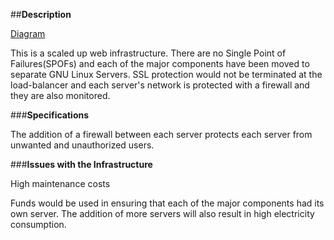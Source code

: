 ##**Description**

[Diagram]()

This is a scaled up web infrastructure. There are no Single Point of Failures(SPOFs) and each of the major components have been moved to separate GNU Linux Servers. SSL protection would not be terminated at the load-balancer and each server's network is protected with a firewall and they are also monitored.

###**Specifications**

The addition of a firewall between each server protects each server from unwanted and unauthorized users.

###**Issues with the Infrastructure**

High maintenance costs

Funds would be used in ensuring that each of the major components had its own server. The addition of more servers will also result in high electricity consumption.
